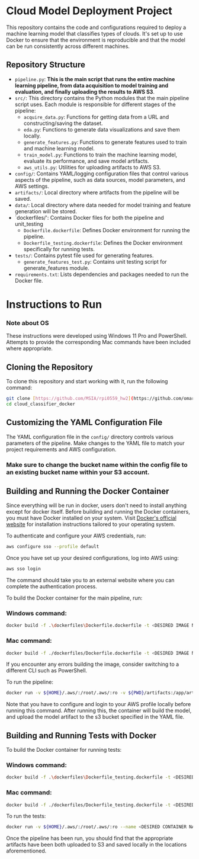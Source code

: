 # Cloud Model Deployment Project

This repository contains the code and configurations required to deploy a machine learning model that classifies types of clouds. It's set up to use Docker to ensure that the environment is reproducible and that the model can be run consistently across different machines.

## Repository Structure

- `pipeline.py`: **This is the main script that runs the entire machine learning pipeline, from data acquisition to model training and evaluation, and finally uploading the results to AWS S3**.
- `src/`: This directory contains the Python modules that the main pipeline script uses. Each module is responsible for different stages of the pipeline:
  - `acquire_data.py`: Functions for getting data from a URL and constructing/saving the dataset.
  - `eda.py`: Functions to generate data visualizations and save them locally.
  - `generate_features.py`: Functions to generate features used to train and machine learning model.
  - `train_model.py`: Functions to train the machine learning model, evaluate its performance, and save model artifacts.
  - `aws_utils.py`: Utilities for uploading artifacts to AWS S3.
- `config/`: Contains YAML/logging configuration files that control various aspects of the pipeline, such as data sources, model parameters, and AWS settings.
- `artifacts/`: Local directory where artifacts from the pipeline will be saved.
- `data/`: Local directory where data needed for model training and feature generation will be stored.
- `dockerfiles/': Contains Docker files for both the pipeline and unit_testing
  - `Dockerfile.dockerfile`: Defines Docker environment for running the pipeline.
  - `Dockerfile_testing.dockerfile`: Defines the Docker environment specifically for running tests.
- `tests/`: Contains pytest file used for generating features.
  - `generate_features_test.py`: Contains unit testing script for generate_features module.
- `requirements.txt`: Lists dependencies and packages needed to run the Docker file.

# Instructions to Run

### Note about OS
These instructions were developed using Windows 11 Pro and PowerShell. Attempts to provide the corresponding Mac commands have been included where appropriate.

## Cloning the Repository

To clone this repository and start working with it, run the following command:

```bash
git clone [https://github.com/MSIA/rpi0559_hw2](https://github.com/omarshatrat/cloud_classifier_docker).git
cd cloud_classifier_docker
```


## Customizing the YAML Configuration File

The YAML configuration file in the `config/` directory controls various parameters of the pipeline. Make changes to the YAML file to match your project requirements and AWS configuration. 

### Make sure to change the bucket name within the config file to an existing bucket name within your S3 account.

## Building and Running the Docker Container
Since everything will be run in docker, users don't need to install anything except for docker itself. Before building and running the Docker containers, you must have Docker installed on your system. Visit [Docker's official website](https://www.docker.com/get-started) for installation instructions tailored to your operating system.

To authenticate and configure your AWS credentials, run:

```bash
aws configure sso --profile default
```

Once you have set up your desired configurations, log into AWS using:

```bash
aws sso login
```

The command should take you to an external website where you can complete the authentication process.


To build the Docker container for the main pipeline, run:

### Windows command:

```bash
docker build -f .\dockerfiles\Dockerfile.dockerfile -t <DESIRED IMAGE NAME> .
```

### Mac command:

```bash
docker build -f ./dockerfiles/Dockerfile.dockerfile -t <DESIRED IMAGE NAME> .
```

If you encounter any errors building the image, consider switching to a different CLI such as PowerShell.

To run the pipeline:

```bash
docker run -v ${HOME}/.aws/:/root/.aws/:ro -v ${PWD}/artifacts:/app/artifacts -v ${PWD}/data:/app/data --name <DESIRED CONTAINER NAME> <DESIRED IMAGE NAME>
```
Note that you have to configure and login to your AWS profile locally before running this command.
After running this, the container will build the model, and upload the model artifact to the s3 bucket specified in the YAML file.

## Building and Running Tests with Docker

To build the Docker container for running tests:

### Windows command:

```bash
docker build -f .\dockerfiles\Dockerfile_testing.dockerfile -t <DESIRED IMAGE NAME - DIFFERENT FROM ABOVE> .
```

### Mac command:

```bash
docker build -f ./dockerfiles/Dockerfile_testing.dockerfile -t <DESIRED IMAGE NAME - DIFFERENT FROM ABOVE> .
```

To run the tests:

```bash
docker run -v ${HOME}/.aws/:/root/.aws/:ro --name <DESIRED CONTAINER NAME - DIFFERENT FROM ABOVE> <DESIRED IMAGE NAME - DIFFERENT FROM ABOVE>
```

Once the pipeline has been run, you should find that the appropriate artifacts have been both uploaded to S3 and saved locally in the locations aforementioned.
